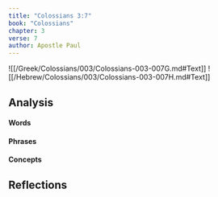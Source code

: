 ```yaml
---
title: "Colossians 3:7"
book: "Colossians"
chapter: 3
verse: 7
author: Apostle Paul
---
```

![[/Greek/Colossians/003/Colossians-003-007G.md#Text]]
![[/Hebrew/Colossians/003/Colossians-003-007H.md#Text]]

## Analysis

#### Words

#### Phrases

#### Concepts

## Reflections
